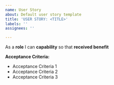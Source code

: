 ```yaml
---
name: User Story
about: Default user story template
title: 'USER STORY: <TITLE>'
labels: ''
assignees: ''

---
```


As a **role** I can **capability** so that **received benefit**

**Acceptance Criteria:**

- Acceptance Criteria 1
- Acceptance Criteria 2
- Acceptance Criteria 3
